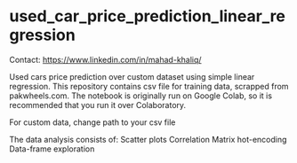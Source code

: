 # used_car_price_prediction_linear_regression
Contact:
https://www.linkedin.com/in/mahad-khaliq/

Used cars price prediction over custom dataset using simple linear regression.
This repository contains csv file for training data, scrapped from pakwheels.com. The notebook is originally run on Google Colab, so it is recommended that you run it over Colaboratory.

For custom data, change path to your csv file

The data analysis consists of:
  Scatter plots
  Correlation Matrix
  hot-encoding
  Data-frame exploration
